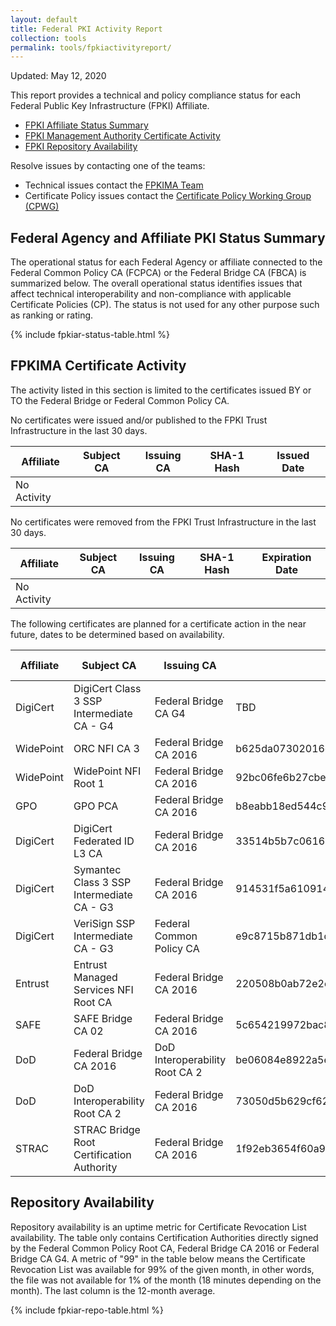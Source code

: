 ```yaml
---
layout: default 
title: Federal PKI Activity Report
collection: tools
permalink: tools/fpkiactivityreport/
---
```


Updated: May 12, 2020

This report provides a technical and policy compliance status for each Federal Public Key Infrastructure (FPKI) Affiliate.

- [FPKI Affiliate Status Summary](#fpki-affiliate-status-summary)
- [FPKI Management Authority Certificate Activity](#fpkima-certificate-activity)
- [FPKI Repository Availability](#repository-availability)

Resolve issues by contacting one of the teams:  

- Technical issues contact the [FPKIMA Team](mailto:fpki-help@gsa.gov) 
- Certificate Policy issues contact the [Certificate Policy Working Group (CPWG)](mailto:fpkipa_cpwg@listserv.gsa.gov)  

## Federal Agency and Affiliate PKI Status Summary
The operational status for each Federal Agency or affiliate connected to the Federal Common Policy CA (FCPCA) or the Federal Bridge CA (FBCA) is summarized below. The overall operational status identifies issues that affect technical interoperability and non-compliance with applicable Certificate Policies (CP). The status is not used for any other purpose such as ranking or rating.

{% include fpkiar-status-table.html %}

## FPKIMA Certificate Activity
The activity listed in this section is limited to the certificates issued BY or TO the Federal Bridge or Federal Common Policy CA.

No certificates were issued and/or published to the FPKI Trust Infrastructure in the last 30 days.

| Affiliate | Subject CA | Issuing CA | SHA-1 Hash | Issued Date |
| --------- | ---------- | ---------- | ------ | ------ |
| No Activity | |  |  |  |


No certificates were removed from the FPKI Trust Infrastructure in the last 30 days.

| Affiliate | Subject CA | Issuing CA | SHA-1 Hash | Expiration Date |
| --------- | ---------- | ---------- | ------ | ------ |
| No Activity |  |  |  |  |


The following certificates are planned for a certificate action in the near future, dates to be determined based on availability.

| Affiliate | Subject CA | Issuing CA | SHA-1 Hash | Expiration Date | Action |
| --------- | ---------- | ---------- | ---------- | ---------- | -------- |
| DigiCert | DigiCert Class 3 SSP Intermediate CA - G4 | Federal Bridge CA G4 | TBD | TBD | Issued |
| WidePoint | ORC NFI CA 3 | Federal Bridge CA 2016 | b625da07302016d2837023bab94b6e0d76fc2e45 | 7/17/2021 | Revocation |
| WidePoint | WidePoint NFI Root 1 | Federal Bridge CA 2016 | 92bc06fe6b27cbe4723f309f34681fc57c8166ce | 8/6/2022 | Revocation |
| GPO | GPO PCA | Federal Bridge CA 2016 | b8eabb18ed544c9fcfb299bd5d322127e6f48d90 | 8/3/2020 | Revocation |
| DigiCert | DigiCert Federated ID L3 CA | Federal Bridge CA 2016 | 33514b5b7c0616724d9e174f59d7aa080740b8c3 | 2/28/2022 | Revocation |
| DigiCert | Symantec Class 3 SSP Intermediate CA - G3 | Federal Bridge CA 2016 | 914531f5a610914005422e56d6711218133b1048 | 10/25/2020 | Revocation |
| DigiCert | VeriSign SSP Intermediate CA - G3 | Federal Common Policy CA | e9c8715b871db1d87bb65ba2a5bbfa8000df7861 | 12/9/2020 | Revocation|
| Entrust | Entrust Managed Services NFI Root CA | Federal Bridge CA 2016 | 220508b0ab72e2ee3acaa6a9ef5001c87c523ea4 | 11/16/2020 | Revocation |
| SAFE | SAFE Bridge CA 02 | Federal Bridge CA 2016 | 5c654219972bac887bea9f1309eb9e052fb7757e | 6/7/2021 | Revocation |
| DoD | Federal Bridge CA 2016 | DoD Interoperability Root CA 2 | be06084e8922a5ea91056e65cbf4b627e7e001fe | 5/9/2020 | Removal |
| DoD | DoD Interoperability Root CA 2 | Federal Bridge CA 2016 | 73050d5b629cf6286be972afddfa31d2864b4f35 | 8/6/2022 | Revocation |
| STRAC | STRAC Bridge Root Certification Authority | Federal Bridge CA 2016 | 1f92eb3654f60a9092811f7948afff45c09a6ca9 | 2/14/2022 | Revocation |

## Repository Availability 
Repository availability is an uptime metric for Certificate Revocation List availability. The table only contains Certification Authorities directly signed by the Federal Common Policy Root CA, Federal Bridge CA 2016 or Federal Bridge CA G4. A metric of "99" in the table below means the Certificate Revocation List was available for 99% of the given month, in other words, the file was not available for 1% of the month (18 minutes depending on the month). The last column is the 12-month average.

{% include fpkiar-repo-table.html %}
